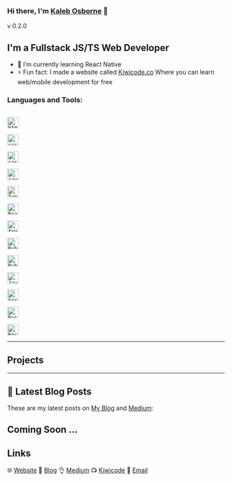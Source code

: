 
### Hi there, I'm [Kaleb Osborne](https://kalebosborne.com) 👋

v 0.2.0
 
## I'm a Fullstack JS/TS Web Developer

- 🌱 I’m currently learning React Native
- ⚡ Fun fact: I made a website called [Kiwicode.co](https://kiwicode.co) Where you can learn web/mobile development for free


### Languages and Tools:

[<code>
<img alt="html5" width="26px" src="https://img.icons8.com/color/240/000000/html-5.png">
</code>](https://developer.mozilla.org/en-US/docs/Web/HTML) [<code>
<img alt="css3" width="26px" src="https://img.icons8.com/color/240/000000/css3.png">
</code>](https://developer.mozilla.org/en-US/docs/Web/CSS) [<code>
<img alt="sass" width="26px" src="https://img.icons8.com/color/240/000000/sass.png">
</code>](https://sass-lang.com/) [<code>
<img alt="javascript" width="26px" src="https://img.icons8.com/color/240/000000/javascript.png">
</code>](https://developer.mozilla.org/en-US/docs/Web/JavaScript) [<code>
<img alt="Typescript" width="26px" src="https://img.icons8.com/color/96/000000/typescript.png">
</code>](https://www.typescriptlang.org/)[<code>
<img alt="React.js" width="26px" src="https://img.icons8.com/color/96/000000/react-native.png">
</code>](https://reactjs.org/) [<code>
<img alt="Angular" width="26px" src="https://res.cloudinary.com/practicaldev/image/fetch/s--5N472VlU--/c_imagga_scale,f_auto,fl_progressive,h_900,q_auto,w_1600/https://repository-images.githubusercontent.com/65750241/79017180-d4ce-11e9-9955-3f0a7be00c7a">
</code>](https://expo.io/) [<code>
<img alt="Ruby" width="26px" src="https://img.icons8.com/officel/80/000000/ruby-programming-language.png">
</code>](https://www.ruby-lang.org/)[<code>
<img alt="Ruby On Rails" width="26px" src="https://www.kindpng.com/picc/m/25-255340_ruby-on-rails-png-png-download-best-ruby.png">
</code>](https://rubyonrails.org/)[<code>
<img alt="Java" width="26px" src="https://img.icons8.com/color/48/000000/java-coffee-cup-logo.png">
</code>](https://www.java.com/en/)[<code>
<img alt="Spring" width="26px" src="https://img.favpng.com/6/11/12/spring-framework-software-framework-java-application-framework-web-framework-png-favpng-ubKTiZZUAdqueXhSNYRazpqYy.jpg">
</code>](https://spring.io/)  [<code>
<img alt="Rust" width="26px" src="https://www.rust-lang.org/static/images/rust-logo-blk.svg">
</code>](https://www.rust-lang.org/)[<code>
<img alt="Rocket" width="26px" src="https://rocket.rs/v0.4/images/logo-boxed.png">
</code>](https://rocket.rs/)



---

## Projects

---

## 📝 Latest Blog Posts

These are my latest posts on [My Blog](https://kcodes.dev) and [Medium](https://medium.com/@kalebosborne):

Coming Soon ...
---

## Links

🌐 [Website](https://kalebosborne)
📝 [Blog](https://kcodes.dev)
👌 [Medium](https://medium.com/@kalebosborne)
📺 [Kiwicode](https://www.kiwicode.co)
📮 [Email](kalebosbornek3@gmail.com)





